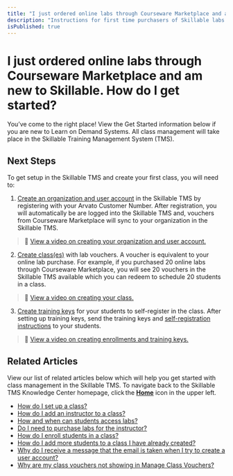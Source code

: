 ```yaml
---
title: "I just ordered online labs through Courseware Marketplace and am new to Skillable. How do I get started?"
description: "Instructions for first time purchasers of Skillable labs through the Courseware Marketplace. Explaining where to go to set up delivery, redeem vouchers for the labs by creating a class, and how to add students for lab access in the class."
isPublished: true
---
```


# I just ordered online labs through Courseware Marketplace and am new to Skillable. How do I get started? 

You’ve come to the right place! View the Get Started information below if you are new to Learn on Demand Systems. All class management will take place in the Skillable Training Management System (TMS).  

## Next Steps

To get setup in the Skillable TMS and create your first class, you will need to: 

1. [Create an organization and user account](https://alh.learnondemand.net/Organization/Register/2069) in the Skillable TMS by registering with your Arvato Customer Number. After registration, you will automatically be are logged into the Skillable TMS and, vouchers from Courseware Marketplace will sync to your organization in the Skillable TMS.  
>:small_orange_diamond: [View a video on creating your organization and user account.](https://youtu.be/SYtFYv5PaWw) 

2. [Create class(es)](https://docs.learnondemandsystems.com/tms/arvato-marketplace/fulfilling-marketplace-order/set-up-class.md) with lab vouchers. A voucher is equivalent to your online lab purchase. For example, if you purchased 20 online labs through Courseware Marketplace, you will see 20 vouchers in the Skillable TMS available which you can redeem to schedule 20 students in a class. 
>:small_orange_diamond: [View a video on creating your class.](https://youtu.be/377YlEyOego) 

3. [Create training keys](https://docs.skillable.com/tms/arvato-marketplace/fulfilling-marketplace-order/enroll-students-in-class.md) for your students to self-register in the class. After setting up training keys, send the training keys and [self-registration instructions](https://docs.skillable.com/tms/tms-administrators/classes/training-keys/information-to-send-to-students-who-are-registering-using-training-keys.md) to your students.  
>:small_orange_diamond: [View a video on creating enrollments and training keys.](https://youtu.be/CudN7P1Nr60?list=PLoXguRLJE8rmUa3KXKJqebpN9cmTtEAdY) 

## Related Articles

View our list of related articles below which will help you get started with class management in the Skillable TMS. To navigate back to the Skillable TMS Knowledge Center homepage, click the [**Home**](https://docs.learnondemandsystems.com/tms/home-landing-pages/arvato-courseware-marketplace-landing.md) icon in the upper left.

- [How do I set up a class?](set-up-class.md)
- [How do I add an instructor to a class?](add-instructor-to-class.md)
- [How and when can students access labs?](../faq-for-arvato-marketplace/students-access-labs.md)
- [Do I need to purchase labs for the instructor?](../faq-for-arvato-marketplace/purchase-labs-for-instructor.md)
- [How do I enroll students in a class?](enroll-students-in-class.md)
- [How do I add more students to a class I have already created?](add-more-students-to-class.md)
- [Why do I receive a message that the email is taken when I try to create a user account?](../user-accounts/email-taken-message.md)
- [Why are my class vouchers not showing in Manage Class Vouchers?](../faq-for-arvato-marketplace/vouchers-not-showing-in-manage-class-vouchers.md)


